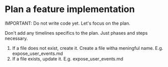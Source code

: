 # Plan a feature implementation

IMPORTANT: Do not write code yet. Let's focus on the plan.

Don't add any timelines specifics to the plan. Just phases and steps necessary.

1. If a file does not exist, create it. Create a file witha meningful name. E.g. expose_user_events.md
2. If a file exists, update it. E.g. expose_user_events.md
